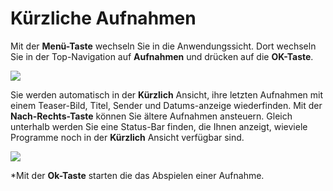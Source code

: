 # Kürzliche Aufnahmen

Mit der **Menü-Taste** wechseln Sie in die Anwendungssicht. Dort wechseln Sie in der Top-Navigation auf **Aufnahmen** und drücken auf die **OK-Taste**.

![](https://manula.r.sizr.io/large/user/16317/img/tv-aufnahmen-1.png)

Sie werden automatisch in der **Kürzlich** Ansicht, ihre letzten Aufnahmen mit einem Teaser-Bild, Titel, Sender und Datums-anzeige wiederfinden. Mit der **Nach-Rechts-Taste** können Sie ältere Aufnahmen ansteuern. Gleich unterhalb werden Sie eine Status-Bar finden, die Ihnen anzeigt, wieviele Programme noch in der **Kürzlich** Ansicht verfügbar sind.

![](https://manula.r.sizr.io/large/user/16317/img/tv-aufnahmen-2.png)

\*Mit der **Ok-Taste** starten die das Abspielen einer Aufnahme.

